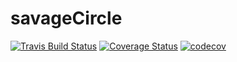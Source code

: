 # savageCircle

[![Travis Build Status](https://travis-ci.com/carvillav/savageCircle.svg?branch=ImplementacionCoberturaTravis)](https://travis-ci.com/carvillav/savageCircle)
[![Coverage Status](https://coveralls.io/repos/github/carvillav/savageCircle/badge.svg?branch=main)](https://coveralls.io/github/carvillav/savageCircle?branch=main)
[![codecov](https://codecov.io/gh/carvillav/savageCircle/coverage.svg?branch=main)](https://codecov.io/gh/carvillav/savageCircle)